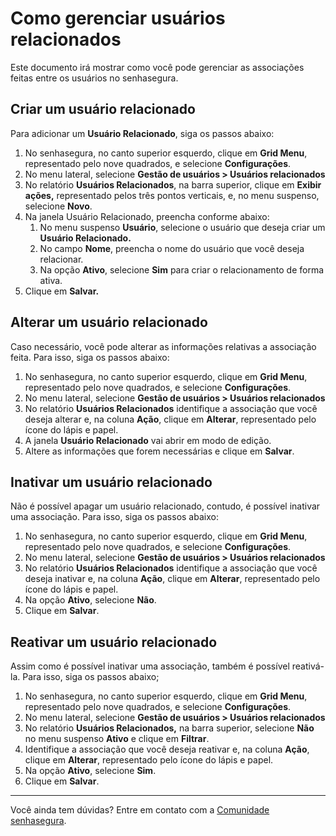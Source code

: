 # Como gerenciar usuários relacionados

Este documento irá mostrar como você pode gerenciar as associações feitas entre os usuários no senhasegura.

## Criar um usuário relacionado

Para adicionar um **Usuário Relacionado**, siga os passos abaixo:

1. No senhasegura, no canto superior esquerdo, clique em **Grid Menu**, representado pelo nove quadrados, e selecione **Configurações**.  
2. No menu lateral, selecione **Gestão de usuários \> Usuários relacionados**  
3. No relatório **Usuários Relacionados**, na barra superior, clique em **Exibir ações,** representado pelos três pontos verticais, e, no menu suspenso, selecione **Novo**.  
4. Na janela Usuário Relacionado, preencha conforme abaixo:  
   1. No menu suspenso **Usuário**, selecione o usuário que deseja criar um **Usuário Relacionado.**  
   2. No campo **Nome**, preencha o nome do usuário que você deseja relacionar.  
   3. Na opção **Ativo**, selecione **Sim** para criar o relacionamento de forma ativa.  
5. Clique em **Salvar.**

## Alterar um usuário relacionado

Caso necessário, você pode alterar as informações relativas a associação feita. Para isso, siga os passos abaixo:

1. No senhasegura, no canto superior esquerdo, clique em **Grid Menu**, representado pelo nove quadrados, e selecione **Configurações**.  
2. No menu lateral, selecione **Gestão de usuários \> Usuários relacionados**  
3. No relatório **Usuários Relacionados** identifique a associação que você deseja alterar e, na coluna **Ação**, clique em **Alterar**, representado pelo ícone do lápis e papel.  
4. A janela **Usuário Relacionado** vai abrir em modo de edição.  
5. Altere as informações que forem necessárias e clique em **Salvar**.

## Inativar um usuário relacionado

Não é possível apagar um usuário relacionado, contudo, é possível inativar uma associação. Para isso, siga os passos abaixo:

1. No senhasegura, no canto superior esquerdo, clique em **Grid Menu**, representado pelo nove quadrados, e selecione **Configurações**.  
2. No menu lateral, selecione **Gestão de usuários \> Usuários relacionados**  
3. No relatório **Usuários Relacionados** identifique a associação que você deseja inativar e, na coluna **Ação**, clique em **Alterar**, representado pelo ícone do lápis e papel.  
4. Na opção **Ativo**, selecione **Não**.  
5. Clique em **Salvar**.

## Reativar um usuário relacionado

Assim como é possível inativar uma associação, também é possível reativá-la. Para isso, siga os passos abaixo;

1. No senhasegura, no canto superior esquerdo, clique em **Grid Menu**, representado pelo nove quadrados, e selecione **Configurações**.  
2. No menu lateral, selecione **Gestão de usuários \> Usuários relacionados**  
3. No relatório **Usuários Relacionados,** na barra superior, selecione **Não** no menu suspenso **Ativo** e clique em **Filtrar**.  
4. Identifique a associação que você deseja reativar e, na coluna **Ação**, clique em **Alterar**, representado pelo ícone do lápis e papel.  
5. Na opção **Ativo**, selecione **Sim**.  
6. Clique em **Salvar**.

---

Você ainda tem dúvidas? Entre em contato com a [Comunidade senhasegura](https://community.senhasegura.io/).  